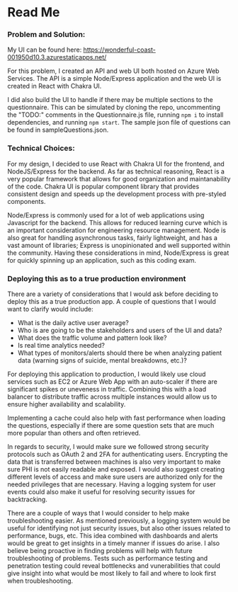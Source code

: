 # Read Me

### Problem and Solution:
My UI can be found here:  https://wonderful-coast-001950d10.3.azurestaticapps.net/

For this problem, I created an API and web UI both hosted on Azure Web Services.  The API is a simple Node/Express application and the web UI is created in React with Chakra UI.

I did also build the UI to handle if there may be multiple sections to the questionnaire.  This can be simulated by cloning the repo, uncommenting the "TODO:" comments in the Questionnaire.js file, running `npm i` to install dependencies, and running `npm start`.  The sample json file of questions can be found in sampleQuestions.json.

### Technical Choices:
For my design, I decided to use React with Chakra UI for the frontend, and NodeJS/Express for the backend.  As far as technical reasoning, React is a very popular framework that allows for good organization and maintanability of the code.  Chakra UI is popular component library that provides consistent design and speeds up the development process with pre-styled components.

Node/Express is commonly used for a lot of web applications using Javascript for the backend.  This allows for reduced learning curve which is an important consideration for engineering resource management.  Node is also great for handling asynchronous tasks, fairly lightweight, and has a vast amount of libraries; Express is unopinionated and well supported within the community.  Having these considerations in mind, Node/Express is great for quickly spinning up an application, such as this coding exam. 

### Deploying this as to a true production environment
There are a variety of considerations that I would ask before deciding to deploy this as a true production app.  A couple of questions that I would want to clarify would include:
- What is the daily active user average?
- Who is are going to be the stakeholders and users of the UI and data?
- What does the traffic volume and pattern look like?
- Is real time analytics needed?
- What types of monitors/alerts should there be when analyzing patient data (warning signs of suicide, mental breakdowns, etc.)?

For deploying this application to production, I would likely use cloud services such as EC2 or Azure Web App with an auto-scaler if there are significant spikes or uneveness in traffic.  Combining this with a load balancer to distribute traffic across multiple instances would allow us to ensure higher availability and scalability.  

Implementing a cache could also help with fast performance when loading the questions, especially if there are some question sets that are much more popular than others and often retrieved.

In regards to security, I would make sure we followed strong security protocols such as OAuth 2 and 2FA for authenticating users. Encrypting the data that is transferred between machines is also very important to make sure PHI is not easily readable and exposed.  I would also suggest creating different levels of access and make sure users are authorized only for the needed privileges that are necessary.  Having a logging system for user events could also make it useful for resolving security issues for backtracking.

There are a couple of ways that I would consider to help make troubleshooting easier.  As mentioned previously, a logging system would be useful for identifying not just security issues, but also other issues related to performance, bugs, etc.  This idea combined with dashboards and alerts would be great to get insights in a timely manner if issues do arise.  I also believe being proactive in finding problems will help with future troubleshooting of problems.  Tests such as performance testing and penetration testing could reveal bottlenecks and vunerabilities that could give insight into what would be most likely to fail and where to look first when troubleshooting.

